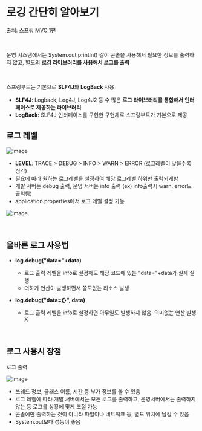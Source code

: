 # 로깅 간단히 알아보기

출처: [스프링 MVC 1편](https://www.inflearn.com/course/%EC%8A%A4%ED%94%84%EB%A7%81-mvc-1/dashboard)

<br>

운영 시스템에서는 System.out.println() 같이 콘솔을 사용해서 필요한 정보를 출력하지 않고, 
별도의 **로깅 라이브러리를 사용해서 로그를 출력**

<br>

스프링부트는 기본으로 **SLF4J**와 **LogBack** 사용
* **SLF4J**: Logback, Log4J, Log4J2 등 수 많은 **로그 라이브러리를 통합해서 인터페이스로 제공하는 라이브러리**
* **LogBack**: SLF4J 인터페이스를 구현한 구현체로 스프링부트가 기본으로 제공

## 로그 레벨

![image](https://user-images.githubusercontent.com/83762364/189320851-a97acbc5-7b77-4f9e-903f-a1ac21961f13.png)


* **LEVEL**: TRACE > DEBUG > INFO > WARN > ERROR (로그레벨이 낮을수록 심각)
* 필요에 따라 원하는 로그레벨을 설정하여 해당 로그레벨 하위만 출력되게함
* 개발 서버는 debug 출력, 운영 서버는 info 출력 (ex) info출력시 warn, error도 출력됨)
* application.properties에서 로그 레벨 설정 가능

![image](https://user-images.githubusercontent.com/83762364/189322464-dbc28100-ec05-42f0-ba73-b8e231f14179.png)

<br>

## 올바른 로그 사용법

* **log.debug("data="+data)**
  * 로그 출력 레벨을 info로 설정해도 해당 코드에 있는 "data="+data가 실제 실행
  * 더하기 연산이 발생하면서 쓸모없는 리소스 발생

* **log.debug("data={}", data)**
  * 로그 출력 레벨을 info로 설정하면 아무일도 발생하지 않음. 의미없는 연산 발생X

<br>

## 로그 사용시 장점

로그 출력

![image](https://user-images.githubusercontent.com/83762364/189323515-da37a181-3d61-4a00-99de-c432ca31d77f.png)

* 쓰레드 정보, 클래스 이름, 시간 등 부가 정보를 볼 수 있음
* 로그 레벨에 따라 개발 서버에서는 모든 로그를 출력하고, 운영서버에서는 출력하지 않는 등 로그를 상황에 맞게 조절 가능
* 콘솔에만 출력하는 것이 아니라 파일이나 네트워크 등, 별도 위치에 남길 수 있음
* System.out보다 성능이 좋음
















